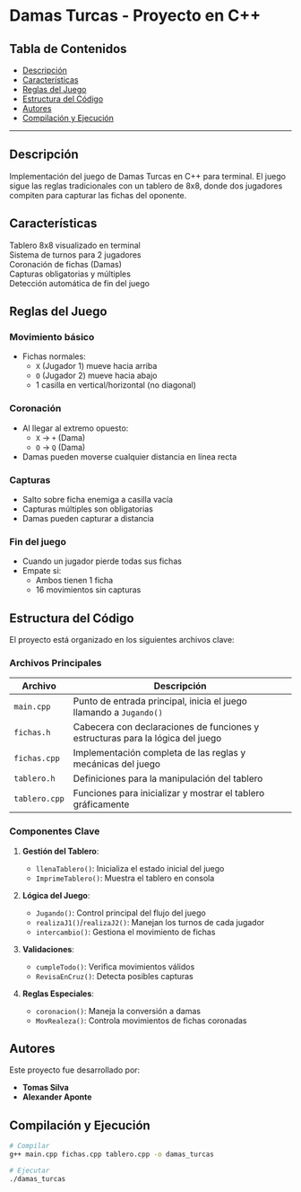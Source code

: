 # Damas Turcas - Proyecto en C++

## Tabla de Contenidos
- [Descripción](#descripción)
- [Características](#características)
- [Reglas del Juego](#reglas-del-juego)
- [Estructura del Código](#estructura-del-código)
- [Autores](#autores)
- [Compilación y Ejecución](#compilación-y-ejecución)

---

## Descripción
Implementación del juego de Damas Turcas en C++ para terminal. El juego sigue las reglas tradicionales con un tablero de 8x8, donde dos jugadores compiten para capturar las fichas del oponente.

## Características
Tablero 8x8 visualizado en terminal  
Sistema de turnos para 2 jugadores  
Coronación de fichas (Damas)  
Capturas obligatorias y múltiples  
Detección automática de fin del juego  

## Reglas del Juego
### Movimiento básico
- Fichas normales: 
  - `X` (Jugador 1) mueve hacia arriba
  - `O` (Jugador 2) mueve hacia abajo
  - 1 casilla en vertical/horizontal (no diagonal)

### Coronación
- Al llegar al extremo opuesto:
  - `X` → `+` (Dama)
  - `O` → `Q` (Dama)
- Damas pueden moverse cualquier distancia en línea recta

### Capturas
- Salto sobre ficha enemiga a casilla vacía
- Capturas múltiples son obligatorias
- Damas pueden capturar a distancia

### Fin del juego
- Cuando un jugador pierde todas sus fichas
- Empate si:
  - Ambos tienen 1 ficha
  - 16 movimientos sin capturas


## Estructura del Código

El proyecto está organizado en los siguientes archivos clave:

### Archivos Principales

| Archivo       | Descripción                                                                 |
|---------------|-----------------------------------------------------------------------------|
| `main.cpp`    | Punto de entrada principal, inicia el juego llamando a `Jugando()`          |
| `fichas.h`    | Cabecera con declaraciones de funciones y estructuras para la lógica del juego |
| `fichas.cpp`  | Implementación completa de las reglas y mecánicas del juego                  |
| `tablero.h`   | Definiciones para la manipulación del tablero                                |
| `tablero.cpp` | Funciones para inicializar y mostrar el tablero gráficamente                 |

### Componentes Clave

1. **Gestión del Tablero**:
   - `llenaTablero()`: Inicializa el estado inicial del juego
   - `ImprimeTablero()`: Muestra el tablero en consola

2. **Lógica del Juego**:
   - `Jugando()`: Control principal del flujo del juego
   - `realizaJ1()`/`realizaJ2()`: Manejan los turnos de cada jugador
   - `intercambio()`: Gestiona el movimiento de fichas

3. **Validaciones**:
   - `cumpleTodo()`: Verifica movimientos válidos
   - `RevisaEnCruz()`: Detecta posibles capturas

4. **Reglas Especiales**:
   - `coronacion()`: Maneja la conversión a damas
   - `MovRealeza()`: Controla movimientos de fichas coronadas

## Autores

Este proyecto fue desarrollado por:

- **Tomas Silva**  
- **Alexander Aponte**  

## Compilación y Ejecución
```bash
# Compilar
g++ main.cpp fichas.cpp tablero.cpp -o damas_turcas

# Ejecutar
./damas_turcas

